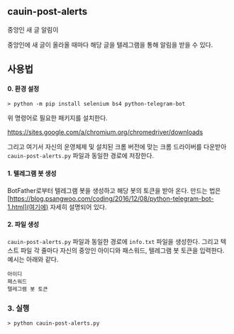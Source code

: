 ## cauin-post-alerts

중앙인 새 글 알림이

중앙인에 새 글이 올라올 때마다 해당 글을 텔레그램을 통해 알림을 받을 수 있다.

## 사용법

#### 0. 환경 설정
``` shell
> python -m pip install selenium bs4 python-telegram-bot
```
위 명령어로 필요한 패키지를 설치한다.

https://sites.google.com/a/chromium.org/chromedriver/downloads

그리고 여기서 자신의 운영체제 및 설치된 크롬 버전에 맞는 크롬 드라이버를 다운받아 `cauin-post-alerts.py` 파일과 동일한 경로에 저장한다.

#### 1. 텔레그램 봇 생성

BotFather로부터 텔레그램 봇을 생성하고 해당 봇의 토큰을 받아 온다. 만드는 법은 [https://blog.psangwoo.com/coding/2016/12/08/python-telegram-bot-1.html](여기에) 자세히 설명되어 있다.

#### 2. 파일 생성

`cauin-post-alerts.py` 파일과 동일한 경로에 `info.txt` 파일을 생성한다.
그리고 텍스트 파일 각 줄마다 자신의 중앙인 아이디와 패스워드, 텔레그램 봇 토큰을 입력한다. 예시는 아래와 같다.

```
아이디
패스워드
텔레그램 봇 토큰
```

### 3. 실행

```shell
> python cauin-post-alerts.py
```
